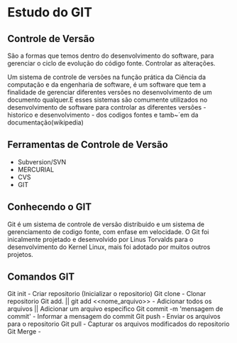 
# Estudo do GIT

## Controle de Versão 

São a formas que temos dentro do desenvolvimento do software, para gerenciar o ciclo de evolução do código fonte. Controlar as alterações.

Um sistema de controle de versões na função prática da Ciência da computação e da engenharia de software, é um software que tem a finalidade de gerenciar diferentes versões no desenvolvimento de um documento qualquer.E esses sistemas são comumente utilizados no desenvolvimento de software para controlar as diferentes versões - historico e desenvolvimento - dos codigos fontes e tamb~´em da documentação(wikipedia)

## Ferramentas de Controle de Versão 
 - Subversion/SVN
 - MERCURIAL
 - CVS
 - GIT
 
 ## Conhecendo o GIT
 Git é um sistema de controle de versão distribuido e um sistema de gerenciamento de codigo fonte, com enfase em velocidade. O Git foi inicalmente projetado e desenvolvido por Linus Torvalds  para o desenvolvimento do Kernel Linux, mais foi adotado por muitos outros projetos.
 
 
 ## Comandos GIT
 
 Git init - Criar repositorio (Inicializar o repositorio)
 Git clone - Clonar repositorio
 Git add. || git add <<nome_arquivo>> - Adicionar todos os arquivos || Adicionar um arquivo especifico
 Git commit -m 'mensagem de commit'   - Informar a mensagem do commit 
 Git push - Enviar os arquivos para o repositorio
 Git pull - Capturar os arquivos modificados do repositorio
 Git Merge - 
 
 


